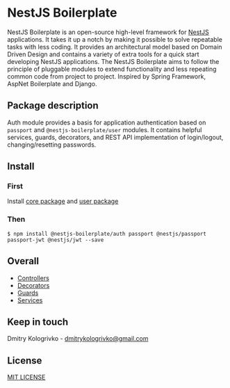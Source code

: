 # NestJS Boilerplate

NestJS Boilerplate is an open-source high-level framework for [NestJS](https://github.com/nestjs/nest) applications.
It takes it up a notch by making it possible to solve repeatable tasks with less coding. It provides an architectural
model based on Domain Driven Design and contains a variety of extra tools for a quick start developing NestJS
applications. The NestJS Boilerplate aims to follow the principle of pluggable modules to extend functionality and
less repeating common code from project to project. Inspired by Spring Framework, AspNet Boilerplate and Django.

## Package description

Auth module provides a basis for application authentication based on `passport` and `@nestjs-boilerplate/user` modules.
It contains helpful services, guards, decorators, and REST API implementation of login/logout, changing/resetting passwords.

## Install

### First

Install [core package](https://github.com/dmitrykologrivko/nestjs-boilerplate/blob/master/packages/core/docs/getting-started.md)
and [user package](https://github.com/dmitrykologrivko/nestjs-boilerplate/blob/master/packages/user/README.md#install)

### Then

`$ npm install @nestjs-boilerplate/auth passport @nestjs/passport passport-jwt @nestjs/jwt --save`

## Overall

* [Controllers](https://github.com/dmitrykologrivko/nestjs-boilerplate/blob/master/packages/auth/docs/controllers.md)
* [Decorators](https://github.com/dmitrykologrivko/nestjs-boilerplate/blob/master/packages/auth/docs/decorators.md)
* [Guards](https://github.com/dmitrykologrivko/nestjs-boilerplate/blob/master/packages/auth/docs/guards.md)
* [Services](https://github.com/dmitrykologrivko/nestjs-boilerplate/blob/master/packages/auth/docs/services.md)

## Keep in touch

Dmitry Kologrivko - dmitrykologrivko@gmail.com

## License

[MIT LICENSE](./LICENSE)
